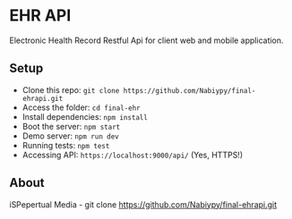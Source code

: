 # EHR API

Electronic Health Record Restful Api for client web and mobile application.

## Setup

* Clone this repo: `git clone https://github.com/Nabiypy/final-ehrapi.git`
* Access the folder: `cd final-ehr`
* Install dependencies: `npm install`
* Boot the server: `npm start`
* Demo server: `npm run dev`
* Running tests: `npm test`
* Accessing API: `https://localhost:9000/api/` (Yes, HTTPS!)


## About

iSPepertual Media - git clone https://github.com/Nabiypy/final-ehrapi.git
